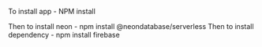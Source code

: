 To install app -  NPM install

Then to install neon - npm install @neondatabase/serverless
Then to install dependency  - npm install firebase


